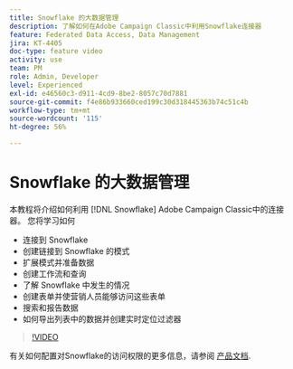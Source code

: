 ```yaml
---
title: Snowflake 的大数据管理
description: 了解如何在Adobe Campaign Classic中利用Snowflake连接器
feature: Federated Data Access, Data Management
jira: KT-4405
doc-type: feature video
activity: use
team: PM
role: Admin, Developer
level: Experienced
exl-id: e46560c3-d911-4cd9-8be2-8057c70d7881
source-git-commit: f4e86b933660ced199c30d318445363b74c51c4b
workflow-type: tm+mt
source-wordcount: '115'
ht-degree: 56%

---
```


# Snowflake 的大数据管理

本教程将介绍如何利用 [!DNL Snowflake] Adobe Campaign Classic中的连接器。
您将学习如何

* 连接到 Snowflake
* 创建链接到 Snowflake 的模式
* 扩展模式并准备数据
* 创建工作流和查询
* 了解 Snowflake 中发生的情况
* 创建表单并使营销人员能够访问这些表单
* 搜索和报告数据
* 如何导出列表中的数据并创建实时定位过滤器

>[!VIDEO](https://video.tv.adobe.com/v/31588?quality=12&learn=on)

有关如何配置对Snowflake的访问权限的更多信息，请参阅 [产品文档](https://experienceleague.adobe.com/docs/campaign-classic/using/installing-campaign-classic/accessing-external-database/configure-fda/config-databases/configure-fda-snowflake.html?lang=en#installing-campaign-classic).
